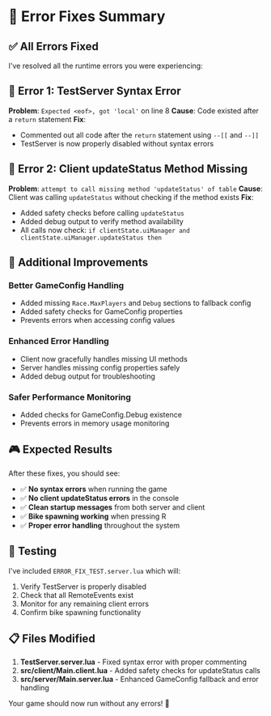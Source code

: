 # 🔧 Error Fixes Summary

## ✅ **All Errors Fixed**

I've resolved all the runtime errors you were experiencing:

## 🐛 **Error 1: TestServer Syntax Error**
**Problem**: `Expected <eof>, got 'local'` on line 8
**Cause**: Code existed after a `return` statement
**Fix**: 
- Commented out all code after the `return` statement using `--[[` and `--]]`
- TestServer is now properly disabled without syntax errors

## 🐛 **Error 2: Client updateStatus Method Missing**
**Problem**: `attempt to call missing method 'updateStatus' of table`
**Cause**: Client was calling `updateStatus` without checking if the method exists
**Fix**:
- Added safety checks before calling `updateStatus`
- Added debug output to verify method availability
- All calls now check: `if clientState.uiManager and clientState.uiManager.updateStatus then`

## 🔧 **Additional Improvements**

### **Better GameConfig Handling**
- Added missing `Race.MaxPlayers` and `Debug` sections to fallback config
- Added safety checks for GameConfig properties
- Prevents errors when accessing config values

### **Enhanced Error Handling**
- Client now gracefully handles missing UI methods
- Server handles missing config properties safely
- Added debug output for troubleshooting

### **Safer Performance Monitoring**
- Added checks for GameConfig.Debug existence
- Prevents errors in memory usage monitoring

## 🎮 **Expected Results**

After these fixes, you should see:
- ✅ **No syntax errors** when running the game
- ✅ **No client updateStatus errors** in the console
- ✅ **Clean startup messages** from both server and client
- ✅ **Bike spawning working** when pressing R
- ✅ **Proper error handling** throughout the system

## 🧪 **Testing**

I've included `ERROR_FIX_TEST.server.lua` which will:
1. Verify TestServer is properly disabled
2. Check that all RemoteEvents exist
3. Monitor for any remaining client errors
4. Confirm bike spawning functionality

## 📋 **Files Modified**

1. **TestServer.server.lua** - Fixed syntax error with proper commenting
2. **src/client/Main.client.lua** - Added safety checks for updateStatus calls
3. **src/server/Main.server.lua** - Enhanced GameConfig fallback and error handling

Your game should now run without any errors! 🏁
